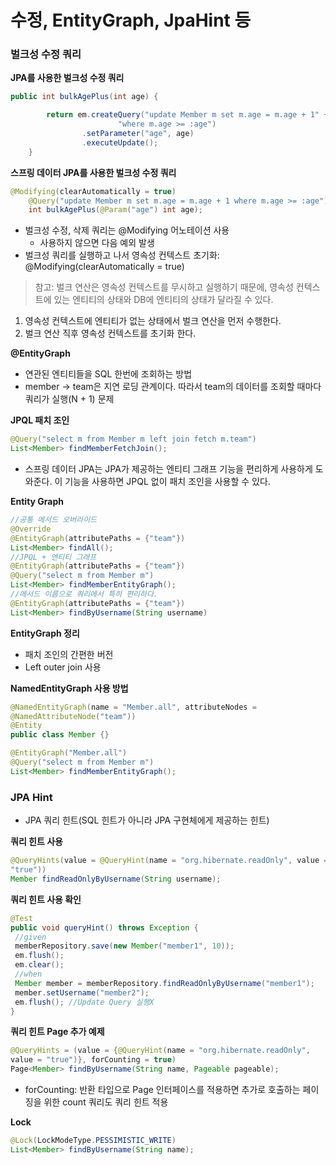 # 수정, EntityGraph, JpaHint 등

### 벌크성 수정 쿼리

**JPA를 사용한 벌크성 수정 쿼리**

```java
public int bulkAgePlus(int age) {

        return em.createQuery("update Member m set m.age = m.age + 1" +
                        "where m.age >= :age")
                .setParameter("age", age)
                .executeUpdate();
    }
```

**스프링 데이터 JPA를 사용한 벌크성 수정 쿼리**

```java
@Modifying(clearAutomatically = true)
    @Query("update Member m set m.age = m.age + 1 where m.age >= :age")
    int bulkAgePlus(@Param("age") int age);
```

- 벌크성 수정, 삭제 쿼리는 @Modifying 어노테이션 사용
    - 사용하지 않으면 다음 예외 발생
- 벌크성 쿼리를 실행하고 나서 영속성 컨텍스트 초기화:  @Modifying(clearAutomatically = true)

> 참고: 벌크 연산은 영속성 컨텍스트를 무시하고 실행하기 때문에, 영속성 컨텍스트에 있는 엔티티의 상태와 DB에 엔티티의 상태가 달라질 수 있다.
1. 영속성 컨텍스트에 엔티티가 없는 상태에서 벌크 연산을 먼저 수행한다.
2. 벌크 연산 직후 영속성 컨텍스트를 초기화 한다.
> 

**@EntityGraph**

- 연관된 엔티티들을 SQL 한번에 조회하는 방법
- member → team은 지연 로딩 관계이다. 따라서 team의 데이터를 조회할 때마다 쿼리가 실행(N + 1) 문제

**JPQL 패치 조인**

```java
@Query("select m from Member m left join fetch m.team")
List<Member> findMemberFetchJoin();
```

- 스프링 데이터 JPA는 JPA가 제공하는 엔티티 그래프 기능을 편리하게 사용하게 도와준다. 이 기능을 사용하면 JPQL 없이 패치 조인을 사용할 수 있다.

**Entity Graph**

```java
//공통 메서드 오버라이드
@Override
@EntityGraph(attributePaths = {"team"})
List<Member> findAll();
//JPQL + 엔티티 그래프
@EntityGraph(attributePaths = {"team"})
@Query("select m from Member m")
List<Member> findMemberEntityGraph();
//메서드 이름으로 쿼리에서 특히 편리하다.
@EntityGraph(attributePaths = {"team"})
List<Member> findByUsername(String username)
```

**EntityGraph 정리**

- 패치 조인의 간편한 버전
- Left outer join 사용

**NamedEntityGraph 사용 방법**

```java
@NamedEntityGraph(name = "Member.all", attributeNodes =
@NamedAttributeNode("team"))
@Entity
public class Member {}

@EntityGraph("Member.all")
@Query("select m from Member m")
List<Member> findMemberEntityGraph();
```

### JPA Hint

- JPA 쿼리 힌트(SQL 힌트가 아니라 JPA 구현체에게 제공하는 힌트)

**쿼리 힌트 사용**

```java
@QueryHints(value = @QueryHint(name = "org.hibernate.readOnly", value =
"true"))
Member findReadOnlyByUsername(String username);
```

**쿼리 힌트 사용 확인**

```java
@Test
public void queryHint() throws Exception {
 //given
 memberRepository.save(new Member("member1", 10));
 em.flush();
 em.clear();
 //when
 Member member = memberRepository.findReadOnlyByUsername("member1");
 member.setUsername("member2");
 em.flush(); //Update Query 실행X
}
```

**쿼리 힌트 Page 추가 예제**

```java
@QueryHints = (value = {@QueryHint(name = "org.hibernate.readOnly", 
value = "true")}, forCounting = true)
Page<Member> findByUsername(String name, Pageable pageable);
```

- forCounting: 반환 타입으로 Page 인터페이스를 적용하면 추가로 호출하는 페이징을 위한 count 쿼리도 쿼리 힌트 적용

**Lock**

```java
@Lock(LockModeType.PESSIMISTIC_WRITE)
List<Member> findByUsername(String name);
```